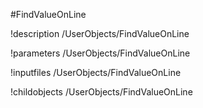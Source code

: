<!-- MOOSE Object Documentation Stub: Remove this when content is added. -->
#FindValueOnLine

!description /UserObjects/FindValueOnLine

!parameters /UserObjects/FindValueOnLine

!inputfiles /UserObjects/FindValueOnLine

!childobjects /UserObjects/FindValueOnLine
